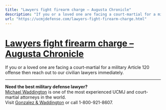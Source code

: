 ```yaml
---
title: "Lawyers fight firearm charge – Augusta Chronicle"
description: "If you or a loved one are facing a court-martial for a military Article 120 offense then reach out to our civilian lawyers immediately."
url: "https://ucmjdefense.com/lawyers-fight-firearm-charge.html"
---
```


# [Lawyers fight firearm charge – Augusta Chronicle](https://ucmjdefense.com/lawyers-fight-firearm-charge.html)

If you or a loved one are facing a court-martial for a military Article 120 offense then reach out to our civilian lawyers immediately.

---

**Need the best military defense lawyer?**  
[Michael Waddington](https://ucmjdefense.com/attorneys/michael-stewart-waddington-partner.html) is one of the most experienced UCMJ and court-martial attorneys in the world.  
Visit [Gonzalez & Waddington](https://ucmjdefense.com) or call 1-800-921-8607.
